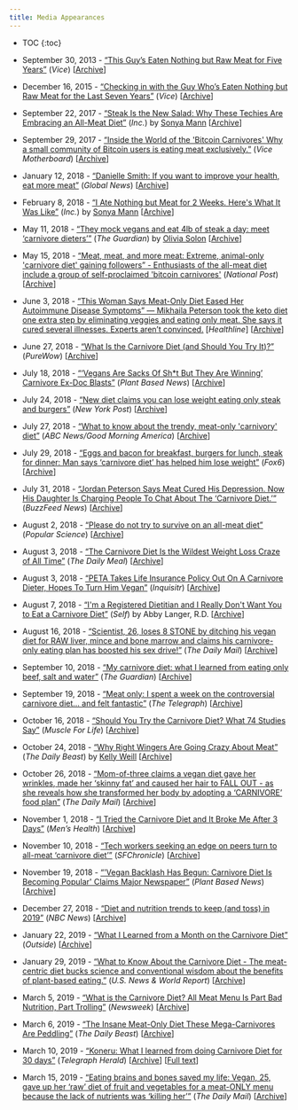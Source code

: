 ```yaml
---
title: Media Appearances
---
```


* TOC
{:toc}

* September 30, 2013 - [“This Guy’s Eaten Nothing but Raw Meat for Five Years”](https://www.vice.com/en_us/article/nnqw3q/this-guy-has-eaten-nothing-but-raw-meat-for-five-years) (_Vice_) [[Archive](https://web.archive.org/web/20181224213811/https://www.vice.com/en_us/article/nnqw3q/this-guy-has-eaten-nothing-but-raw-meat-for-five-years)]

* December 16, 2015 - [“Checking in with the Guy Who’s Eaten Nothing but Raw Meat for the Last Seven Years”](https://www.vice.com/en_us/article/avyqjg/its-now-seven-years-since-this-guy-ate-anything-besides-raw-meat) (_Vice_) [[Archive](https://web.archive.org/web/20180705003436/https://www.vice.com/en_us/article/avyqjg/its-now-seven-years-since-this-guy-ate-anything-besides-raw-meat)]

* September 22, 2017 - [“Steak Is the New Salad: Why These Techies Are Embracing an All-Meat Diet”](https://www.inc.com/sonya-mann/bitcoin-carnivores.html) (_Inc._) by [Sonya Mann](https://www.twitter.com/sonyaellenmann) [[Archive](https://web.archive.org/web/20181005220151/https://www.inc.com/sonya-mann/bitcoin-carnivores.html)]

* September 29, 2017 - [“Inside the World of the 'Bitcoin Carnivores' Why a small community of Bitcoin users is eating meat exclusively.”](https://motherboard.vice.com/en_us/article/ne74nw/inside-the-world-of-the-bitcoin-carnivores) (_Vice Motherboard_) [[Archive](https://archive.fo/9Akhe)]

* January 12, 2018 - [“Danielle Smith: If you want to improve your health, eat more meat”](https://globalnews.ca/news/3961519/danielle-smith-if-you-want-to-improve-your-health-eat-more-meat/) (_Global News_) [[Archive](https://web.archive.org/web/20180615023843/https://globalnews.ca/news/3961519/danielle-smith-if-you-want-to-improve-your-health-eat-more-meat/)]

* February 8, 2018 - [“I Ate Nothing but Meat for 2 Weeks. Here's What It Was Like”](https://www.inc.com/sonya-mann/carnivory-zero-carb-experiment.html) (_Inc._) by [Sonya Mann](https://www.twitter.com/sonyaellenmann) [[Archive](https://web.archive.org/web/20190103155757/https://www.inc.com/sonya-mann/carnivory-zero-carb-experiment.html)]

* May 11, 2018 - [“They mock vegans and eat 4lb of steak a day: meet ‘carnivore dieters’”](https://www.theguardian.com/lifeandstyle/2018/may/11/the-carnivore-diet-all-meat-health-benefits-dangers) (_The Guardian_) by [Olivia Solon](https://twitter.com/oliviasolon) [[Archive](https://web.archive.org/web/20190313215223/https://www.theguardian.com/lifeandstyle/2018/may/11/the-carnivore-diet-all-meat-health-benefits-dangers)]

* May 15, 2018 - [“Meat, meat, and more meat: Extreme, animal-only 'carnivore diet' gaining followers” - Enthusiasts of the all-meat diet include a group of self-proclaimed 'bitcoin carnivores'](https://nationalpost.com/life/food/meat-meat-and-more-meat-extreme-animal-only-carnivore-diet-gaining-followers) (_National Post_) [[Archive](https://archive.fo/pkXMa)]

* June 3, 2018 - [“This Woman Says Meat-Only Diet Eased Her Autoimmune Disease Symptoms” — Mikhaila Peterson took the keto diet one extra step by eliminating veggies and eating only meat. She says it cured several illnesses. Experts aren’t convinced.](https://www.healthline.com/health-news/meat-only-diet-eased-autoimmune-disease-symptoms) [_Healthline_] [[Archive](https://web.archive.org/web/20180607103602/https://www.healthline.com/health-news/meat-only-diet-eased-autoimmune-disease-symptoms)]

* June 27, 2018 - [“What Is the Carnivore Diet (and Should You Try It)?”](https://www.purewow.com/wellness/carnivore-diet) (_PureWow_) [[Archive](https://web.archive.org/web/20190323125811/https://www.purewow.com/wellness/carnivore-diet)]

* July 18, 2018 - [“‘Vegans Are Sacks Of Sh\*t But They Are Winning’ Carnivore Ex-Doc Blasts”](https://www.plantbasednews.org/post/fight-vegan-agenda-if-you-love-your-kids) (_Plant Based News_) [[Archive](https://web.archive.org/web/20190323130625/https://www.plantbasednews.org/post/fight-vegan-agenda-if-you-love-your-kids)]

* July 24, 2018 - [“New diet claims you can lose weight eating only steak and burgers”](https://nypost.com/2018/07/24/new-diet-claims-you-can-lose-weight-eating-only-steak-and-burgers/) (_New York Post_) [[Archive](https://web.archive.org/web/20190308131913/https://nypost.com/2018/07/24/new-diet-claims-you-can-lose-weight-eating-only-steak-and-burgers/)]

* July 27, 2018 - [“What to know about the trendy, meat-only 'carnivory' diet”](https://abcnews.go.com/GMA/Wellness/trendy-meat-carnivory-diet/story?id=56856367) (_ABC News/Good Morning America_) [[Archive](https://web.archive.org/web/20180803092117/https://abcnews.go.com/GMA/Wellness/trendy-meat-carnivory-diet/story?id=56856367)]

* July 29, 2018 - [“Eggs and bacon for breakfast, burgers for lunch, steak for dinner: Man says ‘carnivore diet’ has helped him lose weight”](https://fox6now.com/2018/07/29/eggs-and-bacon-for-breakfast-burgers-for-lunch-steak-for-dinner-man-says-carnivore-diet-has-helped-him-lose-weight/) (_Fox6_) [[Archive](https://web.archive.org/web/20180730050204/https://fox6now.com/2018/07/29/eggs-and-bacon-for-breakfast-burgers-for-lunch-steak-for-dinner-man-says-carnivore-diet-has-helped-him-lose-weight/)]

* July 31, 2018 - [“Jordan Peterson Says Meat Cured His Depression. Now His Daughter Is Charging People To Chat About The ‘Carnivore Diet.’”](https://www.buzzfeednews.com/article/stephaniemlee/jordan-peterson-daughter-mikhaila-meat-carnivore-diet) (_BuzzFeed News_) [[Archive](https://web.archive.org/web/20190220065456/https://www.buzzfeednews.com/article/stephaniemlee/jordan-peterson-daughter-mikhaila-meat-carnivore-diet)]

* August 2, 2018 - [“Please do not try to survive on an all-meat diet”](https://www.popsci.com/carnivore-all-meat-diet) (_Popular Science_) [[Archive](https://web.archive.org/web/20180802134547/https://www.popsci.com/carnivore-all-meat-diet)]

* August 3, 2018 - [“The Carnivore Diet Is the Wildest Weight Loss Craze of All Time”](https://www.thedailymeal.com/healthy-eating/carnivore-diet-wildest-weight-loss-craze/080318) (_The Daily Meal_) [[Archive](https://web.archive.org/web/20181219164031/https://www.thedailymeal.com/healthy-eating/carnivore-diet-wildest-weight-loss-craze/080318)]

* August 3, 2018 - [“PETA Takes Life Insurance Policy Out On A Carnivore Dieter, Hopes To Turn Him Vegan”](https://www.inquisitr.com/5014032/peta-takes-life-insurance-policy-out-on-a-carnivore-dieter-hopes-to-turn-him-vegan/) (_Inquisitr_) [[Archive](https://web.archive.org/web/20180804111025/https://www.inquisitr.com/5014032/peta-takes-life-insurance-policy-out-on-a-carnivore-dieter-hopes-to-turn-him-vegan/)]

* August 7, 2018 - [“I'm a Registered Dietitian and I Really Don't Want You to Eat a Carnivore Diet”](https://www.self.com/story/im-a-registered-dietitian-and-i-really-dont-want-you-to-eat-a-carnivore-diet) (_Self_) by Abby Langer, R.D. [[Archive](https://web.archive.org/web20190123035309/http://www.self.com/story/im-a-registered-dietitian-and-i-really-dont-want-you-to-eat-a-carnivore-diet)]

* August 16, 2018 - [“Scientist, 26, loses 8 STONE by ditching his vegan diet for RAW liver, mince and bone marrow and claims his carnivore-only eating plan has boosted his sex drive!”](https://www.dailymail.co.uk/health/article-6066475/Former-obese-vegan-eats-raw-liver-mince-bone-marrow.html) (_The Daily Mail_) [[Archive](https://web.archive.org/web/20190323152951/https://www.dailymail.co.uk/health/article-6066475/Former-obese-vegan-eats-raw-liver-mince-bone-marrow.html)]

* September 10, 2018 - [“My carnivore diet: what I learned from eating only beef, salt and water”](https://www.theguardian.com/food/2018/sep/10/my-carnivore-diet-jordan-peterson-beef) (_The Guardian_) [[Archive](https://web.archive.org/web/20180911040155/https://www.theguardian.com/food/2018/sep/10/my-carnivore-diet-jordan-peterson-beef)]

* September 19, 2018 - [“Meat only: I spent a week on the controversial carnivore diet... and felt fantastic”](https://www.telegraph.co.uk/health-fitness/nutrition/meat-spent-week-controversial-carnivore-diet-felt-fantastic/) (_The Telegraph_) [[Archive](https://web.archive.org/web/20190110195544/https://www.telegraph.co.uk/health-fitness/nutrition/meat-spent-week-controversial-carnivore-diet-felt-fantastic/)]

* October 16, 2018 - [“Should You Try the Carnivore Diet? What 74 Studies Say”](https://www.muscleforlife.com/carnivore-diet/) (_Muscle For Life_) [[Archive](https://web.archive.org/web/20190323151359/https://www.muscleforlife.com/carnivore-diet/)]

* October 24, 2018 - [“Why Right Wingers Are Going Crazy About Meat”](https://www.thedailybeast.com/why-right-wingers-are-going-crazy-about-meat) (_The Daily Beast_) by [Kelly Weill](https://twitter.com/KELLYWEILL) [[Archive](https://web.archive.org/web/20180826013122/https://www.thedailybeast.com/why-right-wingers-are-going-crazy-about-meat)]

* October 26, 2018 - [“Mom-of-three claims a vegan diet gave her wrinkles, made her ‘skinny fat’ and caused her hair to FALL OUT - as she reveals how she transformed her body by adopting a ‘CARNIVORE’ food plan”](https://www.dailymail.co.uk/femail/article-6329445/Mother-three-adopts-carnivore-diet-vegan-six-years-gave-wrinkles.html) (_The Daily Mail_) [[Archive](https://web.archive.org/web/20190323153127/https://www.dailymail.co.uk/femail/article-6329445/Mother-three-adopts-carnivore-diet-vegan-six-years-gave-wrinkles.html)]

* November 1, 2018 - [“I Tried the Carnivore Diet and It Broke Me After 3 Days”](https://www.menshealth.com/nutrition/a24488031/carnivore-diet-results/) (_Men’s Health_) [[Archive](https://web.archive.org/web/20190102210146/https://www.menshealth.com/nutrition/a24488031/carnivore-diet-results/)]

* November 10, 2018 - [“Tech workers seeking an edge on peers turn to all-meat ‘carnivore diet’”](https://www.sfchronicle.com/business/article/Tech-workers-seeking-an-edge-on-their-peers-do-an-13377065.php) (_SFChronicle_) [[Archive](https://web.archive.org/web/20181111022023/https://www.sfchronicle.com/business/article/Tech-workers-seeking-an-edge-on-their-peers-do-an-13377065.php)]

* November 19, 2018 - [“'Vegan Backlash Has Begun: Carnivore Diet Is Becoming Popular' Claims Major Newspaper”](https://www.plantbasednews.org/post/vegan-backlash-carnivore-diet-popular) (_Plant Based News_) [[Archive](https://web.archive.org/web/20190323150926/https://www.plantbasednews.org/post/vegan-backlash-carnivore-diet-popular)]

* December 27, 2018 - [“Diet and nutrition trends to keep (and toss) in 2019”](https://www.nbcnews.com/better/pop-culture/diet-nutrition-trends-keep-toss-2019-ncna952286) (_NBC News_) [[Archive](https://web.archive.org/web/20190319144902/https://www.nbcnews.com/better/pop-culture/diet-nutrition-trends-keep-toss-2019-ncna952286)]

* January 22, 2019 - [“What I Learned from a Month on the Carnivore Diet”](https://www.outsideonline.com/2382501/shawn-baker-carnivore-diet-test) (_Outside_) [[Archive](https://web.archive.org/web/20190203105806/https://www.outsideonline.com/2382501/shawn-baker-carnivore-diet-test)]

* January 29, 2019 - [“What to Know About the Carnivore Diet - The meat-centric diet bucks science and conventional wisdom about the benefits of plant-based eating.”](https://health.usnews.com/wellness/food/articles/2019-01-29/what-is-the-carnivore-diet) (_U.S. News & World Report_) [[Archive](https://web.archive.org/web/20190322143858/https://health.usnews.com/wellness/food/articles/2019-01-29/what-is-the-carnivore-diet)]

* March 5, 2019 - [“What is the Carnivore Diet? All Meat Menu Is Part Bad Nutrition, Part Trolling”](https://www.newsweek.com/carnivore-diet-what-meat-menu-eggs-keto-jordan-peterson-zero-carb-plan-1352342) (_Newsweek_) [[Archive](https://web.archive.org/web/20190322185846/https://www.newsweek.com/carnivore-diet-what-meat-menu-eggs-keto-jordan-peterson-zero-carb-plan-1352342)]

* March 6, 2019 - [“The Insane Meat-Only Diet These Mega-Carnivores Are Peddling”](https://www.thedailybeast.com/the-insane-meat-only-diet-these-mega-carnivores-are-peddling) (_The Daily Beast_) [[Archive](https://web.archive.org/web/20190323151626/https://www.thedailybeast.com/the-insane-meat-only-diet-these-mega-carnivores-are-peddling)]

* March 10, 2019 - [“Koneru: What I learned from doing Carnivore Diet for 30 days”](http://www.telegraphherald.com/news/features/article_95e029a8-cb9d-5e6a-b042-a477364393b8.html) (_Telegraph Herald_) [[Archive](https://web.archive.org/web/20190323152557/http://www.telegraphherald.com/news/features/article_95e029a8-cb9d-5e6a-b042-a477364393b8.html)] [[Full text](https://www.reddit.com/r/KetoNews/comments/b4g4zq/oncologist_tries_the_carnivore_diet_for_30_days/)]

* March 15, 2019 - [“Eating brains and bones saved my life: Vegan, 25, gave up her ‘raw’ diet of fruit and vegetables for a meat-ONLY menu because the lack of nutrients was ‘killing her’”](https://www.dailymail.co.uk/health/article-6812893/Eating-bones-brains-saved-Vegan-gave-plant-based-diet-killing-her.html) (_The Daily Mail_) [[Archive](https://web.archive.org/web/20190323150650/https://www.dailymail.co.uk/health/article-6812893/Eating-bones-brains-saved-Vegan-gave-plant-based-diet-killing-her.html)]
